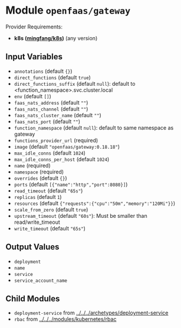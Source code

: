 
# Module `openfaas/gateway`

Provider Requirements:
* **k8s ([mingfang/k8s](https://registry.terraform.io/providers/mingfang/k8s/latest))** (any version)

## Input Variables
* `annotations` (default `{}`)
* `direct_functions` (default `true`)
* `direct_functions_suffix` (default `null`): default to <function_namespace>.svc.cluster.local
* `env` (default `[]`)
* `faas_nats_address` (default `""`)
* `faas_nats_channel` (default `""`)
* `faas_nats_cluster_name` (default `""`)
* `faas_nats_port` (default `""`)
* `function_namespace` (default `null`): default to same namespace as gateway
* `functions_provider_url` (required)
* `image` (default `"openfaas/gateway:0.18.18"`)
* `max_idle_conns` (default `1024`)
* `max_idle_conns_per_host` (default `1024`)
* `name` (required)
* `namespace` (required)
* `overrides` (default `{}`)
* `ports` (default `[{"name":"http","port":8080}]`)
* `read_timeout` (default `"65s"`)
* `replicas` (default `1`)
* `resources` (default `{"requests":{"cpu":"50m","memory":"120Mi"}}`)
* `scale_from_zero` (default `true`)
* `upstream_timeout` (default `"60s"`): Must be smaller than read/write_timeout
* `write_timeout` (default `"65s"`)

## Output Values
* `deployment`
* `name`
* `service`
* `service_account_name`

## Child Modules
* `deployment-service` from [../../../archetypes/deployment-service](../../../archetypes/deployment-service)
* `rbac` from [../../../modules/kubernetes/rbac](../../../modules/kubernetes/rbac)

